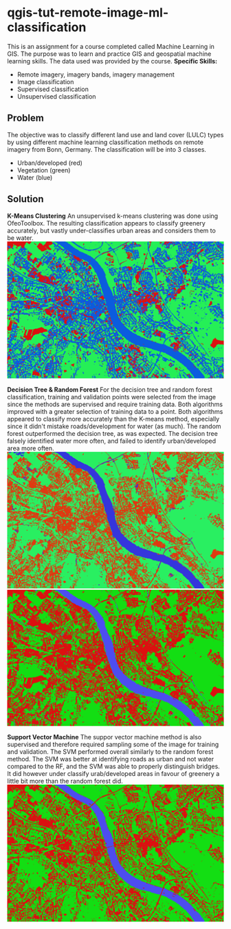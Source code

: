 # qgis-tut-remote-image-ml-classification
This is an assignment for a course completed called Machine Learning in GIS. The purpose was to learn and practice GIS and geospatial machine learning skills. The data used was provided by the course.
**Specific Skills:**
- Remote imagery, imagery bands, imagery management
- Image classification
- Supervised classification
- Unsupervised classification

## Problem
The objective was to classify different land use and land cover (LULC) types by using different machine learning classification methods on remote imagery from Bonn, Germany. The classification will be into 3 classes.
- Urban/developed (red)
- Vegetation (green)
- Water (blue)

## Solution
**K-Means Clustering**
An unsupervised k-means clustering was done using OfeoToolbox. The resulting classification appears to classify greenery accurately, but vastly under-classifies urban areas and considers them to be water.
![](/images/kmeans.png)

**Decision Tree & Random Forest**
For the decision tree and random forest classification, training and validation points were selected from the image since the methods are supervised and require training data. Both algorithms improved with a greater selection of training data to a point. Both algorithms appeared to classify more accurately than the K-means method, especially since it didn't mistake roads/development for water (as much). The random forest outperformed the decision tree, as was expected. The decision tree falsely identified water more often, and failed to identify urban/developed area more often.
![](/images//dt.png) ![](/images/rf.png)

**Support Vector Machine**
The suppor vector machine method is also supervised and therefore required sampling some of the image for training and validation. The SVM performed overall similarly to the random forest method. The SVM was better at identifying roads as urban and not water compared to the RF, and the SVM was able to properly distinguish bridges. It did however under classify urab/developed areas in favour of greenery a little bit more than the random forest did. 
![](/images/svm.png)



